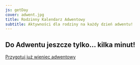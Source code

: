 ```yaml
---
js: getDay
cover: adwent.jpg
title: Rodzinny Kalendarz Adwentowy
subtitle: Aktywności dla rodziny na każdy dzień adwentu!
---
```


## Do Adwentu jeszcze tylko… kilka minut!

[Przygotuj już wieniec adwentowy](/wieniec)

